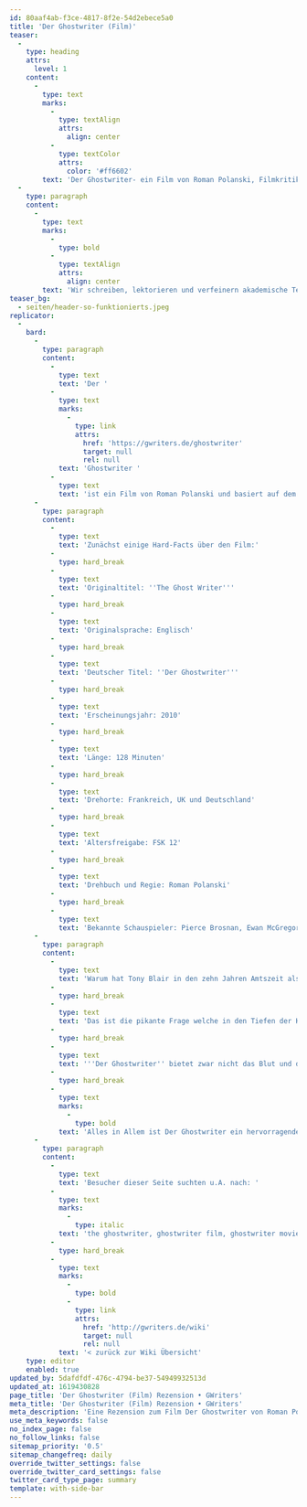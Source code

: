 ```yaml
---
id: 80aaf4ab-f3ce-4817-8f2e-54d2ebece5a0
title: 'Der Ghostwriter (Film)'
teaser:
  -
    type: heading
    attrs:
      level: 1
    content:
      -
        type: text
        marks:
          -
            type: textAlign
            attrs:
              align: center
          -
            type: textColor
            attrs:
              color: '#ff6602'
        text: 'Der Ghostwriter- ein Film von Roman Polanski, Filmkritik'
  -
    type: paragraph
    content:
      -
        type: text
        marks:
          -
            type: bold
          -
            type: textAlign
            attrs:
              align: center
        text: 'Wir schreiben, lektorieren und verfeinern akademische Texte'
teaser_bg:
  - seiten/header-so-funktionierts.jpeg
replicator:
  -
    bard:
      -
        type: paragraph
        content:
          -
            type: text
            text: 'Der '
          -
            type: text
            marks:
              -
                type: link
                attrs:
                  href: 'https://gwriters.de/ghostwriter'
                  target: null
                  rel: null
            text: 'Ghostwriter '
          -
            type: text
            text: 'ist ein Film von Roman Polanski und basiert auf dem bekannten Roman "The Ghost" (2007) von dem britischen Schriftsteller Robert Harris. Die Story des Politthrillers handelt um einen ambitionierten Ghostwriter (im Film nur ''Ghost'' genannt), gespielt von Ewan McGregor. Der Ghost übernimmt den Auftrag, die Memoiren des ehemaligen britischen Premier-Ministers zu vervollständigen und deckt ungeahnte Geheimnisse auf, welche sein Leben in Gefahr bringen.'
      -
        type: paragraph
        content:
          -
            type: text
            text: 'Zunächst einige Hard-Facts über den Film:'
          -
            type: hard_break
          -
            type: text
            text: 'Originaltitel: ''The Ghost Writer'''
          -
            type: hard_break
          -
            type: text
            text: 'Originalsprache: Englisch'
          -
            type: hard_break
          -
            type: text
            text: 'Deutscher Titel: ''Der Ghostwriter'''
          -
            type: hard_break
          -
            type: text
            text: 'Erscheinungsjahr: 2010'
          -
            type: hard_break
          -
            type: text
            text: 'Länge: 128 Minuten'
          -
            type: hard_break
          -
            type: text
            text: 'Drehorte: Frankreich, UK und Deutschland'
          -
            type: hard_break
          -
            type: text
            text: 'Altersfreigabe: FSK 12'
          -
            type: hard_break
          -
            type: text
            text: 'Drehbuch und Regie: Roman Polanski'
          -
            type: hard_break
          -
            type: text
            text: 'Bekannte Schauspieler: Pierce Brosnan, Ewan McGregor und Olivia Williams'
      -
        type: paragraph
        content:
          -
            type: text
            text: 'Warum hat Tony Blair in den zehn Jahren Amtszeit als Premier-Minister vielmals genau das getan, was das Weiße Haus wollte?'
          -
            type: hard_break
          -
            type: text
            text: 'Das ist die pikante Frage welche in den Tiefen der Handlung von Roman Polanskis ''Der Ghostwriter'' begraben liegt. Dieser präzise Politthriller ist das wohl beste Werk von Polanski seit Chinatown. So manch vermeintlicher “Kritiker” beschwert sich über zu wenig Action und Gewalt, was jedoch nicht unbedingt der richtige Ansatz ist wenn man bedenkt wie viel Spannung dieser bahnbrechende Streifen doch mitbringt. Kaum ein Regisseur schafft es mit so wenig offensichtlicher Gewalt auszukommen und doch eine Dramaturgie und Spannung auf ''Das Schweigen der Lämmer'' Niveau zu erzeugen.'
          -
            type: hard_break
          -
            type: text
            text: '''Der Ghostwriter'' bietet zwar nicht das Blut und die Action der früheren Werke Polanskis, besticht aber durch brillante Dialoge voller Intelligenz und Schärfe. Das fehlende Blut wird Wett gemacht durch die verbalen Messerstiche mit denen sich die Gesprächspartner an vielen Stellen im Film attackieren. Polanski präsentiert in der Hauptrolle einen jungen alkoholabhängigen Ghostwriter in finanzieller Schieflage. Der Name bleibt den ganzen Streifen über unbekannt und umgibt den Ghost wie ein mysteriöser Schleier. Dieser Ghost überwindet all den Ärger, welchen der Auftrag um die Memoiren des Premiers von Anfang an mitbringt. Doch er braucht das Geld und die Selbstachtung die er erhofft dadurch zurückzugewinnen und gräbt tiefer. Ewan McGregor spielt die Rolle mit einer Ernsthaftigkeit, welche perfekt zur allgemeinen Grundstimmung des Filmes passt und wird tatsächlich nur von dem absolut britischen Pierce Brosnan in seiner Rolle übertrumpft. Die ganze Atmosphäre passt einfach zusammen und die Charaktere werden von den Schauspielern einzigartig repräsentiert. Ein durchgängiges düsteres Gefühl a la Hitchcock fesselt den Zuschauer nicht zuletzt mit Hilfe der treibenden Musik von Alexandre Desplat. Das einzige was den Zuschauer etwas ernüchtert ist das banale - wenn auch logisch nachvollziehbare - Ende der Geschichte. Klar hatte Robert Harris, der Autor der ursprünglichen Geschichte, auch einiges bei der Zusammenarbeit mit Polanski zu sagen, jedoch hätte das Ende den Zuschauern zuliebe etwas näher am Spannungsbogen des Films abschließen können.'
          -
            type: hard_break
          -
            type: text
            marks:
              -
                type: bold
            text: 'Alles in Allem ist Der Ghostwriter ein hervorragender Film mit einer genialen Atmosphäre und zeigt, dass man auch ohne große Gewalt eine außerordentliche Spannung erzeugen kann. Absolut sehenswert.'
      -
        type: paragraph
        content:
          -
            type: text
            text: 'Besucher dieser Seite suchten u.A. nach: '
          -
            type: text
            marks:
              -
                type: italic
            text: 'the ghostwriter, ghostwriter film, ghostwriter movie, der ghostwriter'
          -
            type: hard_break
          -
            type: text
            marks:
              -
                type: bold
              -
                type: link
                attrs:
                  href: 'http://gwriters.de/wiki'
                  target: null
                  rel: null
            text: '< zurück zur Wiki Übersicht'
    type: editor
    enabled: true
updated_by: 5dafdfdf-476c-4794-be37-54949932513d
updated_at: 1619430828
page_title: 'Der Ghostwriter (Film) Rezension • GWriters'
meta_title: 'Der Ghostwriter (Film) Rezension • GWriters'
meta_description: 'Eine Rezension zum Film Der Ghostwriter von Roman Polanski von GWriters.de.'
use_meta_keywords: false
no_index_page: false
no_follow_links: false
sitemap_priority: '0.5'
sitemap_changefreq: daily
override_twitter_settings: false
override_twitter_card_settings: false
twitter_card_type_page: summary
template: with-side-bar
---
```


